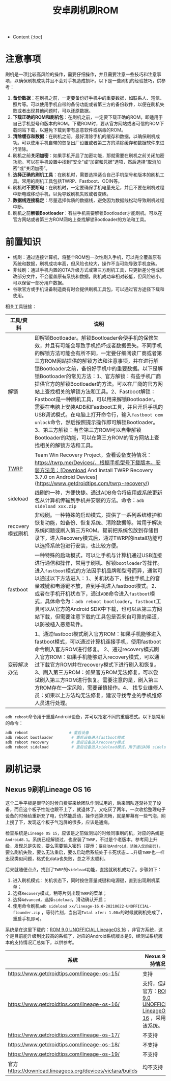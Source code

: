 ﻿---
layout:		post
category:	"android"
title:		"安卓刷机刷ROM"

tags:		[android]
---
- Content
{:toc}


# 注意事项


刷机是一项比较高风险的操作，需要仔细操作，并且需要注意一些技巧和注意事项，以确保刷机成功并且不会对手机造成损坏。以下是一些刷机的经验技巧，供参考：

1. **备份数据**：在刷机之前，一定要备份好手机中的重要数据，如联系人、短信、照片等。可以使用手机自带的备份功能或者第三方的备份软件，以便在刷机失败或者出现其他问题时，可以还原数据。
2. **下载正确的ROM和刷机包**：在刷机之前，一定要下载正确的ROM，即适用于自己手机型号和版本的ROM。下载ROM时，要从官方网站或者可信的ROM下载网站下载，以避免下载到带有恶意软件或病毒的ROM。
3. **清除缓存和数据**：在刷机之前，最好清除手机的缓存和数据，以确保刷机成功。可以使用手机自带的恢复出厂设置或者第三方的清除缓存和数据软件来进行清除。
4. 刷机之前**关闭加密**：如果手机开启了加密功能，那就需要在刷机之前关闭加密功能。可以在手机设置中找到“安全”或“加密和凭据”选项，然后选择“取消加密”或“关闭加密”。
5. **选择正确的刷机工具**：在刷机时，需要选择适合自己手机型号和版本的刷机工具。常用的刷机工具包括TWRP、Fastboot、ODIN等。
6. 刷机时**不要断电**：在刷机时，一定要确保手机电量充足，并且不要在刷机过程中断电或移动手机，以免导致刷机失败或者变砖。
7. **数据线连接稳定**：尽量选择优质的数据线，避免因为数据线松动导致刷机过程中断。
8. 刷机之前**解锁Bootloader**：有些手机需要解锁Bootloader才能刷机。可以在官方网站或者第三方ROM网站上查找解锁Bootloader的方法和工具。

# 前置知识

- 线刷：通过连接计算机，将整个ROM包一次性刷入手机，可以完全覆盖原有系统和数据，刷机成功率高，但风险也较大，操作不当可能导致手机变砖。
- 非线刷：通过手机内置的OTA升级方式或第三方刷机工具，只更新差分包或修改部分文件，不会覆盖原有系统和数据，刷机成功率相对较低，但风险较小，可以保留一部分用户数据。
- 谷歌官方或手机设备制造商有时会提供刷机工具包，可以通过官方途径下载和使用。



相关工具链接：

| 工具/资料                | 说明                                                         |
| ------------------------ | ------------------------------------------------------------ |
| 解锁                     | 即解锁Bootloader。解锁Bootloader会使手机的保修失效，并且有可能会导致手机损坏或者数据丢失。不同手机的解锁方法可能会有所不同，一定要仔细阅读厂商或者第三方ROM网站提供的解锁方法和注意事项，并在进行解锁Bootloader之前，备份好手机中的重要数据。以下是解锁Bootloader的常见方法：1、官方解锁：有些手机厂商提供官方的解锁Bootloader的方法。可以在厂商的官方网站上查找相关的解锁方法和工具。2、Fastboot解锁：Fastboot是一种刷机工具，可以用来解锁Bootloader。需要在电脑上安装ADB和Fastboot工具，并且开启手机的USB调试模式。在电脑上打开命令行，输入`fastboot oem unlock`命令，然后按照提示操作即可解锁Bootloader。3、第三方解锁：有些第三方ROM可以自带解锁Bootloader的功能，可以在第三方ROM的官方网站上查找相关的解锁方法和工具。 |
| [TWRP](https://twrp.me/) | Team Win Recovery Project，查看设备支持情况：https://twrp.me/Devices/，根据手机型号下载版本。安装方法见：[Download And Install TWRP Recovery 3.7.0 on Android Devices](https://www.getdroidtips.com/twrp-recovery/) |
| sideload                 | 线刷的一种，方便快捷。通过ADB命令将应用或系统更新包从计算机传输到手机并安装的方法。命令：`adb sideload xxx.zip` |
| recovery模式刷机         | 非线刷。一种特殊的启动模式，提供了一系列系统维护和恢复功能，如备份、恢复系统、清除数据等。常用于解决系统问题或刷入第三方ROM。提前把系统包放到存储目录下，进入Recovery模式后，通过TWRP的install功能可以选择系统包进行安装，也比较方便。 |
| fastboot                 | 一种特殊的启动模式，可以让手机与计算机通过USB连接进行通信和操作，常用于刷机、解锁`bootloader`等操作。进入`fastboot`模式的方法因手机品牌和型号而异，通常可以通过以下方法进入：1、关机状态下，按住手机上的音量减键和电源键不放，直到手机进入fastboot模式。2、或者在手机开机状态下，通过`ADB`命令进入`fastboot`模式，具体命令为：`adb reboot bootloader`。`fastboot`工具可以从官方的Android SDK中下载，也可以从第三方网站下载，但需要注意下载的工具包是否来自可靠的渠道，以防被植入恶意软件。 |
| 变砖解决办法             | 1、通过fastboot模式刷入官方ROM：如果手机能够进入fastboot模式，可以通过计算机连接手机，使用fastboot命令刷入官方ROM进行修复。 2、通过recovery模式刷入官方ROM：如果手机能够进入recovery模式，可以通过下载官方ROM并在recovery模式下进行刷入和恢复。 3、刷入第三方ROM：如果官方ROM无法修复，可以尝试刷入第三方ROM进行恢复。需要注意的是，刷入第三方ROM存在一定风险，需要谨慎操作。4、 找专业维修人员：如果以上方法均无法修复，建议寻找专业的手机维修人员进行处理。 |



`adb reboot`命令用于重启Android设备，并可以指定不同的重启模式。以下是常用的命令：

```bash
adb reboot					# 重启设备
adb reboot bootloader 		 # 重启设备进入fastboot模式
adb reboot recovery			 # 重启设备进入recovery模式
adb reboot sideload			 # 重启设备进入sideload模式，用于通过ADB sideload命令安装OTA更新包：adb sideload xxx.zip
```



# 刷机记录

## Nexus 9刷机Lineage OS 16

这个二手平板是很早的时候自费买来给团队作测试用的，后来团队逐渐补充了设备，而且这个板子性能也跟不上了，就退休了。又吃灰了两年，一次收拾整理电子设备的时候给重新充了电，仍然能启动，操作还算流畅，就是屏幕有一些气泡，网上搜了下，发现这个板子气泡屏的很多，应该是通病。



检查系统是`Lineage OS 15`，应该是之前做测试的时候同事刷的机，对应的系统是`Android8.1`。系统已经解锁过，也安装了`TWRP`，不过是个老版本。参考网上升级，发现总是失败，要么需要输入密码（提示：`要启动Android，请输入您的密码`），要么刷机失败，要么无法重启，要么启动后系统处于卡死状态……升级`TWRP`也一样出现类似问题，格式化data也失败，总之不太顺利。



后来就随便点点，找到了`TWRP`的`sideload`功能，直接就刷机成功了。步骤如下：

1. 进入刷机模式：关机状态下，同时按住音量减键和电源键，直到出现刷机菜单；
2. 选择`Recovery`模式，稍等片刻出现`TWRP`的菜单；
3. 选择`Advanced`，选择`sideload`，滑动确认开启；
4. 使用命令刷机`adb sideload xx/lineage-16.0-20210622-UNOFFICIAL-flounder.zip` ，等待片刻，当出现`Total xfer: 1.00x`的时候就刷机完成了，重启手机即可。



系统是在这里下载的：[ROM 9.0 UNOFFICIAL LineageOS 16](https://forum.xda-developers.com/t/rom-9-0-unofficial-lineageos-16.4295599/)  ，非官方系统，这个是目前能升级到比较高的系统了，对应的Android系统版本是9，经测试系统版本的支持情况汇总如下，以供参考。

| 系统                                                       | Nexus 9支持情况                                              |
| ---------------------------------------------------------- | ------------------------------------------------------------ |
| https://www.getdroidtips.com/lineage-os-15/                | 支持                                                         |
| https://www.getdroidtips.com/lineage-os-16/                | 支持，但非官方：[ROM 9.0 UNOFFICIAL LineageOS 16](https://forum.xda-developers.com/t/rom-9-0-unofficial-lineageos-16.4295599/) ，采用是该系统。 |
| https://www.getdroidtips.com/lineage-os-17/                | 不支持                                                       |
| https://www.getdroidtips.com/lineage-os-18/                | 不支持                                                       |
| https://www.getdroidtips.com/lineage-os-19/                | 不支持                                                       |
| 官方 https://download.lineageos.org/devices/victara/builds | 均不支持                                                     |

